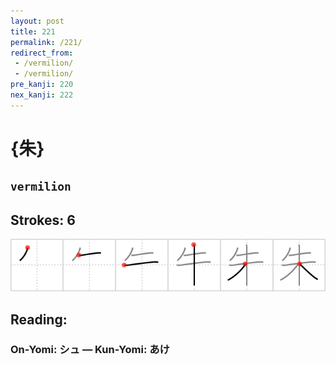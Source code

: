 ```yaml
---
layout: post
title: 221
permalink: /221/
redirect_from:
 - /vermilion/
 - /vermilion/
pre_kanji: 220
nex_kanji: 222
---
```


# {朱}

## `vermilion`

## Strokes: 6

<div class="stroke"><img src="../images/E69CB1.png" /></div>

## Reading:

### On-Yomi: シュ &mdash; Kun-Yomi: あけ
